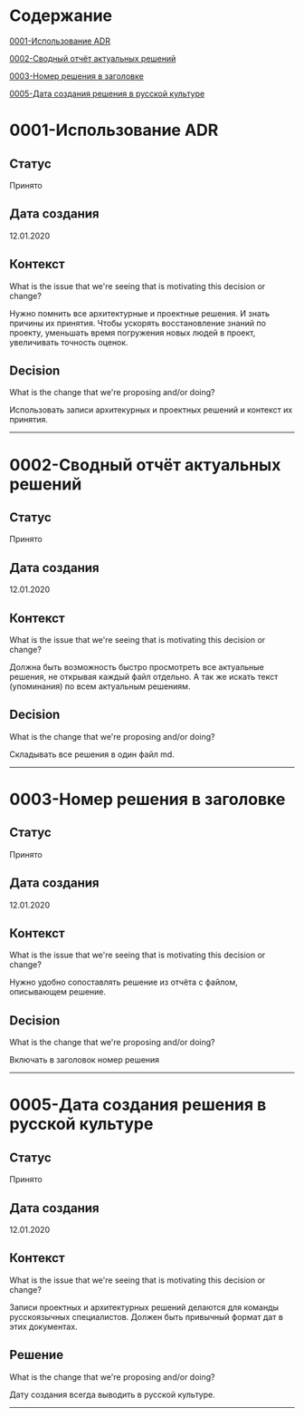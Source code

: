 # Содержание

[0001-Использование ADR](#0001-использование-adr)

[0002-Сводный отчёт актуальных решений](#0002-сводный-отчёт-актуальных-решений)

[0003-Номер решения в заголовке](#0003-номер-решения-в-заголовке)

[0005-Дата создания решения в русской культуре](#0005-дата-создания-решения-в-русской-культуре)



# 0001-Использование ADR

## Статус

Принято

## Дата создания

12.01.2020

## Контекст

What is the issue that we're seeing that is motivating this decision or change?

Нужно помнить все архитектурные и проектные решения. И знать причины их принятия. Чтобы ускорять восстановление знаний по проекту, уменьшать время погружения новых людей в проект, увеличивать точность оценок.

## Decision

What is the change that we're proposing and/or doing?

Использовать записи архитекурных и проектных решений и контекст их принятия.

-----

# 0002-Сводный отчёт актуальных решений

## Статус

Принято

## Дата создания

12.01.2020

## Контекст

What is the issue that we're seeing that is motivating this decision or change?

Должна быть возможность быстро просмотреть все актуальные решения, не открывая каждый файл отдельно. А так же искать текст (упоминания) по всем актуальным решениям.

## Decision

What is the change that we're proposing and/or doing?

Складывать все решения в один файл md.

-----

# 0003-Номер решения в заголовке

## Статус

Принято

## Дата создания

12.01.2020

## Контекст

What is the issue that we're seeing that is motivating this decision or change?

Нужно удобно сопоставлять решение из отчёта с файлом, описывающем решение.

## Decision

What is the change that we're proposing and/or doing?

Включать в заголовок номер решения

-----

# 0005-Дата создания решения в русской культуре

## Статус

Принято

## Дата создания

12.01.2020

## Контекст

What is the issue that we're seeing that is motivating this decision or change?

Записи проектных и архитектурных решений делаются для команды русскоязычных специалистов. Должен быть привычный формат дат в этих документах.

## Решение

What is the change that we're proposing and/or doing?

Дату создания всегда выводить в русской культуре.

-----


